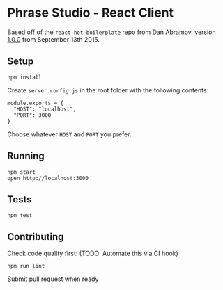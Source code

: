 Phrase Studio - React Client
=====================

Based off of the `react-hot-boilerplate` repo from Dan Abramov, version [1.0.0](https://github.com/gaearon/react-hot-boilerplate/tree/3883f8ac7181aa42eed2485e7c72ea7599d7792e) from September 13th 2015. 

## Setup
```
npm install
```
Create `server.config.js` in the root folder with the following contents:
```
module.exports = {
  "HOST": "localhost",
  "PORT": 3000
}
```
Choose whatever `HOST` and `PORT` you prefer.

## Running
```
npm start
open http://localhost:3000
```

## Tests

```
npm test
```

## Contributing
Check code quality first: (TODO: Automate this via CI hook)
```
npm run lint
```

Submit pull request when ready
